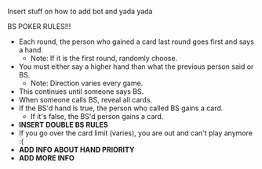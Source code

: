 Insert stuff on how to add bot and yada yada

BS POKER RULES!!!
* Each round, the person who gained a card last round goes first and says a hand.
  * Note: If it is the first round, randomly choose.
* You must either say a higher hand than what the previous person said or BS.
  * Note: Direction varies every game.
* This continues until someone says BS.
* When someone calls BS, reveal all cards.
* If the BS'd hand is true, the person who called BS gains a card.
  * If it's false, the BS'd person gains a card.
* **INSERT DOUBLE BS RULES**
* If you go over the card limit (varies\), you are out and can't play anymore :(
* **ADD INFO ABOUT HAND PRIORITY**
* **ADD MORE INFO**
